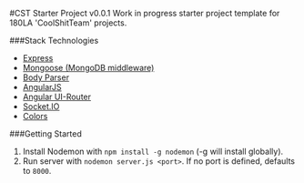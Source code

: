 #CST Starter Project v0.0.1
Work in progress starter project template for 180LA 'CoolShitTeam' projects.

###Stack Technologies
- [Express](http://expressjs.com/)
- [Mongoose (MongoDB middleware)](http://mongoosejs.com/)
- [Body Parser](https://www.npmjs.com/package/body-parser)
- [AngularJS](https://angularjs.org/)
- [Angular UI-Router](http://angular-ui.github.io/ui-router/site/#/api/ui.router)
- [Socket.IO](http://socket.io/)
- [Colors](https://www.npmjs.com/package/colors)

###Getting Started
1. Install Nodemon with ``` npm install -g nodemon ``` (-g will install globally).
2. Run server with ``` nodemon server.js <port> ```.  If no port is defined, defaults to ```8000```.
